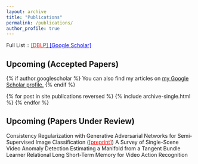 ```yaml
---
layout: archive
title: "Publications"
permalink: /publications/
author_profile: true
---
```


Full List :: <u><a href="https://dblp.uni-trier.de/pers/v/Vatsavai:Ranga_Raju.html" style="color:red;" target="_blank">[DBLP]</a>
                <a href="https://scholar.google.com/citations?user=y-JsL4kAAAAJ&hl=en" style="color:blue;" target="_blank">[Google Scholar]</a></u>

## Upcoming (Accepted Papers)

{% if author.googlescholar %}
  You can also find my articles on <u><a href="{{author.googlescholar}}">my Google Scholar profile</a>.</u>
{% endif %}

{% for post in site.publications reversed %}
  {% include archive-single.html %}
{% endfor %}

## Upcoming (Papers Under Review)

Consistency Regularization with Generative Adversarial Networks for Semi-Supervised Image Classification (<a href="https://arxiv.org/pdf/2007.03844.pdf" style="color:red;" target="_blank">[preprint]</a>)
A Survey of Single-Scene Video Anomaly Detection
Estimating a Manifold from a Tangent Bundle Learner
Relational Long Short-Term Memory for Video Action Recognition
